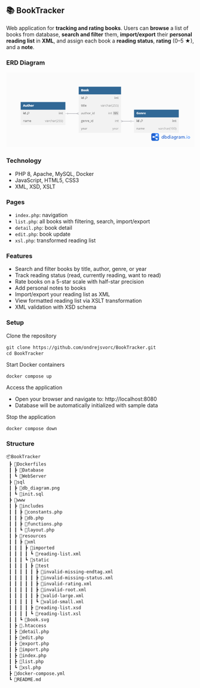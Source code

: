 ## 📚 BookTracker

Web application for **tracking and rating books**. Users can **browse** a list of books from database, **search and filter** them, **import/export** their **personal reading list** in **XML**, and assign each book a **reading status**, **rating** (0–5 ★), and a **note**.

### ERD Diagram
![ERD Diagram](sql/db_diagram.png)

### Technology
- PHP 8, Apache, MySQL, Docker
- JavaScript, HTML5, CSS3
- XML, XSD, XSLT

### Pages
- `index.php`: navigation
- `list.php`: all books with filtering, search, import/export
- `detail.php`: book detail
- `edit.php`: book update
- `xsl.php`: transformed reading list

### Features
- Search and filter books by title, author, genre, or year
- Track reading status (read, currently reading, want to read)
- Rate books on a 5-star scale with half-star precision
- Add personal notes to books
- Import/export your reading list as XML
- View formatted reading list via XSLT transformation
- XML validation with XSD schema

### Setup

Clone the repository
```
git clone https://github.com/ondrejsvorc/BookTracker.git
cd BookTracker
```

Start Docker containers
```
docker compose up
```

Access the application
- Open your browser and navigate to: http://localhost:8080
- Database will be automatically initialized with sample data

Stop the application
```
docker compose down
```

### Structure
```
📦BookTracker
 ┣ 📂Dockerfiles
 ┃ ┣ 📜Database
 ┃ ┗ 📜WebServer
 ┣ 📂sql
 ┃ ┣ 📜db_diagram.png
 ┃ ┗ 📜init.sql
 ┣ 📂www
 ┃ ┣ 📂includes
 ┃ ┃ ┣ 📜constants.php
 ┃ ┃ ┣ 📜db.php
 ┃ ┃ ┣ 📜functions.php
 ┃ ┃ ┗ 📜layout.php
 ┃ ┣ 📂resources
 ┃ ┃ ┣ 📂xml
 ┃ ┃ ┃ ┣ 📂imported
 ┃ ┃ ┃ ┃ ┗ 📜reading-list.xml
 ┃ ┃ ┃ ┗ 📂static
 ┃ ┃ ┃ ┃ ┣ 📂test
 ┃ ┃ ┃ ┃ ┃ ┣ 📜invalid-missing-endtag.xml
 ┃ ┃ ┃ ┃ ┃ ┣ 📜invalid-missing-status.xml
 ┃ ┃ ┃ ┃ ┃ ┣ 📜invalid-rating.xml
 ┃ ┃ ┃ ┃ ┃ ┣ 📜invalid-root.xml
 ┃ ┃ ┃ ┃ ┃ ┣ 📜valid-large.xml
 ┃ ┃ ┃ ┃ ┃ ┗ 📜valid-small.xml
 ┃ ┃ ┃ ┃ ┣ 📜reading-list.xsd
 ┃ ┃ ┃ ┃ ┗ 📜reading-list.xsl
 ┃ ┃ ┗ 📜book.svg
 ┃ ┣ 📜.htaccess
 ┃ ┣ 📜detail.php
 ┃ ┣ 📜edit.php
 ┃ ┣ 📜export.php
 ┃ ┣ 📜import.php
 ┃ ┣ 📜index.php
 ┃ ┣ 📜list.php
 ┃ ┗ 📜xsl.php
 ┣ 📜docker-compose.yml
 ┗ 📜README.md
```